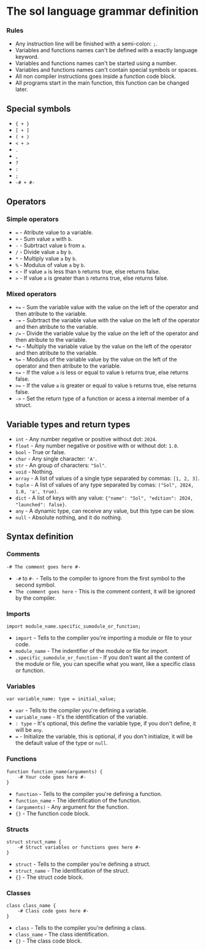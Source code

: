 # The sol language grammar definition

### Rules

- Any instruction line will be finished with a semi-colon: `;`.
- Variables and functions names can't be defined with a exactly language keyword.
- Variables and functions names can't be started using a number.
- Variables and functions names can't contain special symbols or spaces.
- All non compiler instructions goes inside a function code block.
- All programs start in the main function, this function can be changed later.

## Special symbols

- `{ + }`
- `[ + ]`
- `( + )`
- `< + >`
- `.`
- `,`
- `?`
- `:`
- `;`
- `-# + #-`

## Operators

### Simple operators

- `=` - Atribute value to a variable.
- `+` - Sum value `a` with `b`.
- `-` - Subrtract value `b` from `a`.
- `/` - Divide value `a` by `b`.
- `*` - Multiply value `a` by `b`.
- `%` - Modulus of value `a` by `b`.
- `<` - If value `a` is less than `b` returns true, else returns false.
- `>` - If value `a` is greater than `b` returns true, else returns false.

### Mixed operators

- `+=` - Sum the variable value with the value on the left of the operator and then atribute to the variable.
- `-=` - Subrtract the variable value with the value on the left of the operator and then atribute to the variable.
- `/=` - Divide the variable value by the value on the left of the operator and then atribute to the variable.
- `*=` - Multiply the variable value by the value on the left of the operator and then atribute to the variable.
- `%=` - Modulus of the variable value by the value on the left of the operator and then atribute to the variable.
- `<=` - If the value `a` is less or equal to value `b` returns true, else returns false.
- `>=` - If the value `a` is greater or equal to value `b` returns true, else returns false.
- `->` - Set the return type of a function or acess a internal member of a struct.

## Variable types and return types

- `int` - Any number negative or positive without dot: `2024`.
- `float` - Any number negative or positive with or without dot: `1.0`.
- `bool` - True or false.
- `char` - Any single character: `'A'`.
- `str` - An group of characters: `"Sol"`.
- `void` - Nothing.
- `array` - A list of values of a single type separated by commas: `[1, 2, 3]`.
- `tuple` - A list of values of any type separated by comas: `("Sol", 2024, 1.0, 'a', true)`.
- `dict` - A list of keys with any value: `{"name": "Sol", "edition": 2024, "launched": false}`.
- `any` - A dynamic type, can receive any value, but this type can be slow.
- `null` - Absolute nothing, and it do nothing.

## Syntax definition

### Comments

```
-# The comment goes here #-

```

- `-#` to `#-` - Tells to the compiler to ignore from the first symbol to the second symbol.
- `The comment goes here` - This is the comment content, it will be ignored by the compiler.

### Imports

```
import module_name.specific_sumodule_or_function;

```

- `import` - Tells to the compiler you're importing a module or file to your code.
- `module_name` - The indentifier of the module or file for import.
- `.specific_sumodule_or_function` - If you don't want all the content of the module or file, you can specifie what you want, like a specific class or function.

### Variables

```
var variable_name: type = initial_value;

```

- `var` - Tells to the compiler you're defining a variable.
- `variable_name` - It's the identification of the variable.
- `: type` - It's optional, this define the variable type, if you don't define, it will be `any`.
- `=` - Initialize the variable, this is optional, if you don't initialize, it will be the default value of the type or `null`.

### Functions

```
function function_name(arguments) {
    -# Your code goes here #-
}
```

- `function` - Tells to the compiler you're defining a function.
- `function_name` - The identification of the function.
- `(arguments)` - Any argument for the function.
- `{}` - The function code block.

### Structs

```
struct struct_name {
    -# Struct variables or functions goes here #-
}
```

- `struct` - Tells to the compiler you're defining a struct.
- `struct_name` - The identification of the struct.
- `{}` - The struct code block.

### Classes

```
class class_name {
    -# Class code goes here #-
}
```

- `class` - Tells to the compiler you're defining a class.
- `class_name` - The class identification.
- `{}` - The class code block.
